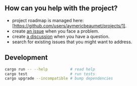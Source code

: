 ## How can you help with the project?

- project roadmap is managed here: [https://github.com/users/aymericbeaumet/projects/1].
- create [an issue](https://github.com/aymericbeaumet/run/issues) when you face a problem.
- create [a discussion](https://github.com/aymericbeaumet/run/discussions) when you have a question.
- search for existing issues that you might want to address.

## Development

```bash
cargo run -- --help          # read help
cargo test                   # run tests
cargo upgrade --incompatible # bump dependencies
```
